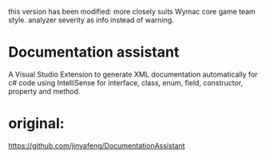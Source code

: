 this version has been modified:
  more closely suits Wymac core game team style.
  analyzer severity as info instead of warning.

# Documentation assistant
A Visual Studio Extension to generate XML documentation automatically for c# code using IntelliSense for interface, class, enum, field, constructor, property and method.

# original:
https://github.com/jinyafeng/DocumentationAssistant
